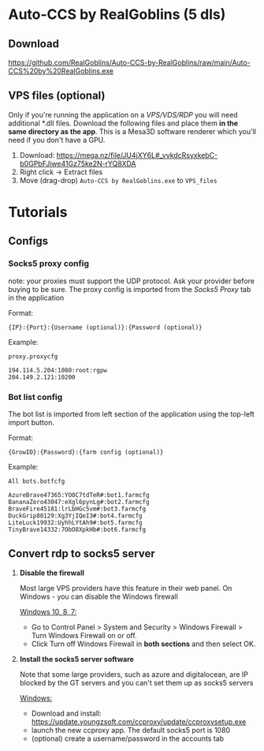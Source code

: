 # Auto-CCS by RealGoblins (5 dls)

## Download
https://github.com/RealGoblins/Auto-CCS-by-RealGoblins/raw/main/Auto-CCS%20by%20RealGoblins.exe 

## VPS files (optional)
Only if you're running the application on a *VPS/VDS/RDP* you will need additional \*.dll files.
Download the following files and place them **in the same directory as the app**.
This is a Mesa3D software renderer which you'll need if you don't have a GPU.
1. Download: https://mega.nz/file/JU4jXY6L#_vvkdcRsyxkebC-b0GPbFJiwe41Gz75ke2N-rYQ8XDA
2. Right click -> Extract files
3. Move (drag-drop) `Auto-CCS by RealGoblins.exe` to `VPS_files`

# Tutorials

## Configs
### Socks5 proxy config
note: your proxies must support the UDP protocol. Ask your provider before buying to be sure.
The proxy config is imported from the *Socks5 Proxy* tab in the application

Format:
```
{IP}:{Port}:{Username (optional)}:{Password (optional)}
```

Example: 

```proxy.proxycfg```

```
194.114.5.204:1080:root:rgpw
204.149.2.121:10200
```

### Bot list config
The bot list is imported from left section of the application using the top-left import button.

Format:
```
{GrowID}:{Password}:{farm config (optional)}
```

Example: 

```All bots.botfcfg```

```
AzureBrave47365:YO0C7tdTeR#:bot1.farmcfg
BananaZero43047:eXgl6pynLg#:bot2.farmcfg
BraveFire45181:lrLbHGc5vm#:bot3.farmcfg
DuckGrip80129:Xg3YjIQeI3#:bot4.farmcfg
LiteLuck19932:UyhhLYtAh9#:bot5.farmcfg
TinyBrave14332:7ObO8XpkHb#:bot6.farmcfg
```

## Convert rdp to socks5 server
1. **Disable the firewall** 

    Most large VPS providers have this feature in their web panel. On Windows - you can disable the Windows firewall

    <ins>Windows 10, 8, 7:</ins>
    * Go to Control Panel > System and Security > Windows Firewall > Turn Windows Firewall on or off.
    * Click Turn off Windows Firewall in **both sections** and then select OK.
    
2. **Install the socks5 server software**

    Note that some large providers, such as azure and digitalocean, are IP blocked by the GT servers and you can't set them up as socks5 servers

    <ins>Windows:</ins>
    * Download and install: https://update.youngzsoft.com/ccproxy/update/ccproxysetup.exe
    * launch the new ccproxy app. The default socks5 port is 1080
    * (optional) create a username/password in the accounts tab

  

